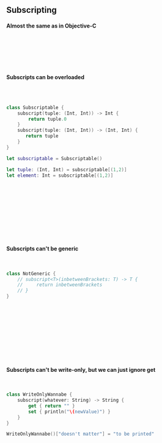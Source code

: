 &nbsp;  

&nbsp;  

&nbsp;  

## Subscripting

#### Almost the same as in Objective-C

&nbsp;  

&nbsp;  

&nbsp;  

#### Subscripts can be overloaded  

&nbsp;  

```swift

class Subscriptable {
    subscript(tuple: (Int, Int)) -> Int {
        return tuple.0
    }
    subscript(tuple: (Int, Int)) -> (Int, Int) {
       return tuple
    }
}

let subscriptable = Subscriptable()

let tuple: (Int, Int) = subscriptable[(1,2)]
let element: Int = subscriptable[(1,2)]
```
&nbsp;  

&nbsp;  

&nbsp;  

&nbsp;  

&nbsp;  

#### Subscripts can't be generic

&nbsp;  

```swift
class NotGeneric {
    // subscript<T>(inbetweenBrackets: T) -> T {
    //     return inbetweenBrackets
    // }
}
```
&nbsp;  

&nbsp;  

&nbsp;  

&nbsp;  

&nbsp;  

#### Subscripts can't be write-only, but we can just ignore get

&nbsp;  

```swift
class WriteOnlyWannabe {
    subscript(whatever: String) -> String {
        get { return "" }
        set { println("\(newValue)") }
    }
}

WriteOnlyWannabe()["doesn't matter"] = "to be printed"
```
&nbsp;  

&nbsp;  

